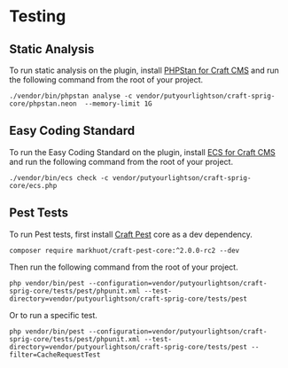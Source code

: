 # Testing

## Static Analysis

To run static analysis on the plugin,
install [PHPStan for Craft CMS](https://github.com/craftcms/phpstan) and run the
following command from the root of your project.

```shell
./vendor/bin/phpstan analyse -c vendor/putyourlightson/craft-sprig-core/phpstan.neon  --memory-limit 1G
```

## Easy Coding Standard

To run the Easy Coding Standard on the plugin,
install [ECS for Craft CMS](https://github.com/craftcms/ecs) and run the
following command from the root of your project.

```shell
./vendor/bin/ecs check -c vendor/putyourlightson/craft-sprig-core/ecs.php
```

## Pest Tests

To run Pest tests, first install [Craft Pest](https://craft-pest.com/) core as a dev dependency.

```shell
composer require markhuot/craft-pest-core:^2.0.0-rc2 --dev
```

Then run the following command from the root of your project.

```shell
php vendor/bin/pest --configuration=vendor/putyourlightson/craft-sprig-core/tests/pest/phpunit.xml --test-directory=vendor/putyourlightson/craft-sprig-core/tests/pest
```

Or to run a specific test.

```shell
php vendor/bin/pest --configuration=vendor/putyourlightson/craft-sprig-core/tests/pest/phpunit.xml --test-directory=vendor/putyourlightson/craft-sprig-core/tests/pest --filter=CacheRequestTest
```
